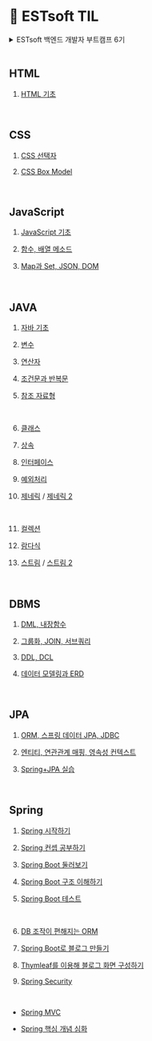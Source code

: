 # 📝 ESTsoft TIL 
<details>
<summary>ESTsoft 백엔드 개발자 부트캠프 6기</summary>

<br>

> 훈련 기관 : (주) 이스트소프트
 
> 훈련 기간 : 2024년 8월 5일 - 2024년 12월 20일

</details>

<br>

## HTML

1. [HTML 기초](https://github.com/zeonzyeon/estsoft_TIL/blob/main/html/html_240807.md)

<br>

## CSS

1. [CSS 선택자](https://github.com/zeonzyeon/estsoft_TIL/blob/main/css/css_240808.md)

2. [CSS Box Model](https://github.com/zeonzyeon/estsoft_TIL/blob/main/css/css_240809.md)

<br>

## JavaScript

1. [JavaScript 기초](https://github.com/zeonzyeon/estsoft_TIL/blob/main/javascript/js_240812.md)

2. [함수, 배열 메소드](https://github.com/zeonzyeon/estsoft_TIL/blob/main/javascript/js_240813.md)

3. [Map과 Set, JSON, DOM](https://github.com/zeonzyeon/estsoft_TIL/blob/main/javascript/js_240814.md)

<br>

## JAVA

1. [자바 기초](https://github.com/zeonzyeon/estsoft_TIL/blob/main/java/java_240830.md)

2. [변수](https://github.com/zeonzyeon/estsoft_TIL/blob/main/java/java_240902.md)

3. [연산자](https://github.com/zeonzyeon/estsoft_TIL/blob/main/java/java_240903.md)

4. [조건문과 반복문](https://github.com/zeonzyeon/estsoft_TIL/blob/main/java/java_240904.md)

5. [참조 자료형](https://github.com/zeonzyeon/estsoft_TIL/blob/main/java/java_240905.md)

<br>

6. [클래스](https://github.com/zeonzyeon/estsoft_TIL/blob/main/java/java_240906.md)

7. [상속](https://github.com/zeonzyeon/estsoft_TIL/blob/main/java/java_240909.md)

8. [인터페이스](https://github.com/zeonzyeon/estsoft_TIL/blob/main/java/java_240910.md)

9. [예외처리](https://github.com/zeonzyeon/estsoft_TIL/blob/main/java/java_240911.md)

10. [제네릭](https://github.com/zeonzyeon/estsoft_TIL/blob/main/java/java_240912.md) / [제네릭 2](https://github.com/zeonzyeon/estsoft_TIL/blob/main/java/java_240919.md)

<br>

11. [컬렉션](https://github.com/zeonzyeon/estsoft_TIL/blob/main/java/java_240920.md)

12. [람다식](https://github.com/zeonzyeon/estsoft_TIL/blob/main/java/java_240923.md)

13. [스트림](https://github.com/zeonzyeon/estsoft_TIL/blob/main/java/java_240924.md) / [스트림 2](https://github.com/zeonzyeon/estsoft_TIL/blob/main/java/java_240925.md)

<br>

## DBMS 

1. [DML, 내장함수](https://github.com/zeonzyeon/estsoft_TIL/blob/main/dbms/sql_240926.md)

2. [그룹화, JOIN, 서브쿼리](https://github.com/zeonzyeon/estsoft_TIL/blob/main/dbms/sql_240927.md)

3. [DDL, DCL](https://github.com/zeonzyeon/estsoft_TIL/blob/main/dbms/sql_240930.md)

4. [데이터 모델링과 ERD](https://github.com/zeonzyeon/estsoft_TIL/blob/main/dbms/sql_241002.md)

<br>

## JPA

1. [ORM, 스프링 데이터 JPA, JDBC](https://github.com/zeonzyeon/estsoft_TIL/blob/main/jpa/jpa_241008.md)

2. [엔티티, 연관관계 매핑, 영속성 컨텍스트](https://github.com/zeonzyeon/estsoft_TIL/blob/main/jpa/jpa_241010.md)

3. [Spring+JPA 실습](https://github.com/zeonzyeon/spring-boot-demo/commit/579c5fbdbd4501ec297cd2ff9265c310a1ca8195)

<br>

## Spring

1. [Spring 시작하기](https://github.com/zeonzyeon/estsoft_TIL/blob/main/spring/spring_241004.md)

2. [Spring 컨셉 공부하기](https://github.com/zeonzyeon/estsoft_TIL/blob/main/spring/spring_241004_2.md)

3. [Spring Boot 둘러보기](https://github.com/zeonzyeon/estsoft_TIL/blob/main/spring/spring_241007.md)

4. [Spring Boot 구조 이해하기](https://github.com/zeonzyeon/estsoft_TIL/blob/main/spring/spring_241007_2.md)

5. [Spring Boot 테스트](https://github.com/zeonzyeon/spring-boot-project/tree/main/src/test/java/com/estsoft/springproject)

<br>

6. [DB 조작이 편해지는 ORM](https://github.com/zeonzyeon/estsoft_TIL/blob/main/jpa/jpa_241008.md)

7. [Spring Boot로 블로그 만들기](https://github.com/zeonzyeon/estsoft_TIL/blob/main/spring/spring_241015.md)

8. [Thymleaf를 이용해 블로그 화면 구성하기](https://github.com/zeonzyeon/estsoft_TIL/blob/main/spring/spring_241017.md)

9. [Spring Security](https://github.com/zeonzyeon/estsoft_TIL/blob/main/spring/spring_241021.md)

<br>

+ [Spring MVC](https://github.com/zeonzyeon/estsoft_TIL/blob/main/spring/spring_241018.md)

+ [Spring 핵심 개념 심화](https://github.com/zeonzyeon/estsoft_TIL/blob/main/spring/spring_241018_2.md)
